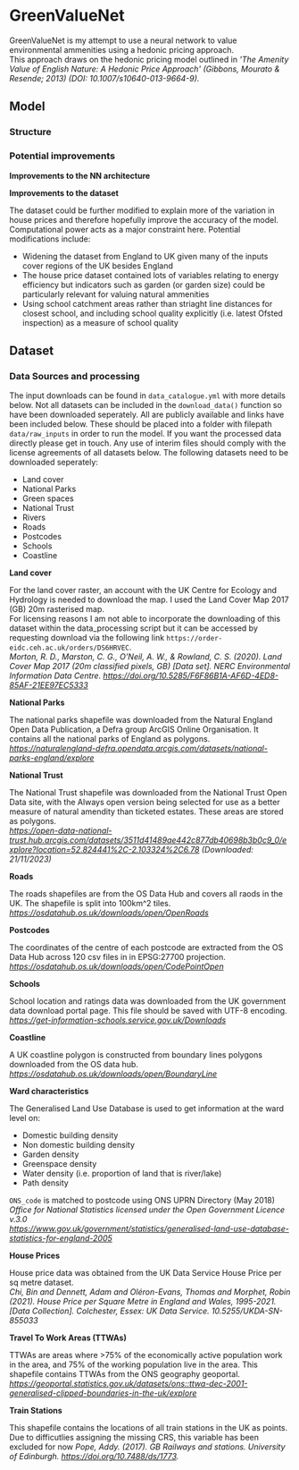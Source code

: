 # GreenValueNet

GreenValueNet is my attempt to use a neural network to value environmental ammenities using a hedonic pricing approach.  
This approach draws on the hedonic pricing model outlined in *'The Amenity Value of English Nature: A Hedonic Price Approach' (Gibbons, Mourato & Resende; 2013) (DOI: 10.1007/s10640-013-9664-9).*

## Model

### Structure

### Potential improvements

**Improvements to the NN architecture**

**Improvements to the dataset**

The dataset could be further modified to explain more of the variation in house prices and therefore hopefully improve the accuracy of the model. Computational power acts as a major constraint here. Potential modifications include:
- Widening the dataset from England to UK given many of the inputs cover regions of the UK besides England
- The house price dataset contained lots of variables relating to energy efficiency but indicators such as garden (or garden size) could be particularly relevant for valuing natural ammenities
- Using school catchment areas rather than striaght line distances for closest school, and including school quality explicitly (i.e. latest Ofsted inspection) as a measure of school quality

## Dataset

### Data Sources and processing

The input downloads can be found in `data_catalogue.yml` with more details below. Not all datasets can be included in the `download_data()` function so have been downloaded seperately. All are publicly available and links have been included below. These should be placed into a folder with filepath `data/raw_inputs` in order to run the model. If you want the processed data directly please get in touch. Any use of interim files should comply with the license agreements of all datasets below. The following datasets need to be downloaded seperately:
- Land cover
- National Parks
- Green spaces
- National Trust
- Rivers
- Roads
- Postcodes
- Schools
- Coastline

**Land cover**

For the land cover raster, an account with the UK Centre for Ecology and Hydrology is needed to download the map. I used the Land Cover Map 2017 (GB) 20m rasterised map.  
For licensing reasons I am not able to incorporate the downloading of this dataset within the data_processing script but it can be accessed by requesting download via the following link `https://order-eidc.ceh.ac.uk/orders/DS6HRVEC`.  
*Morton, R. D., Marston, C. G., O’Neil, A. W., & Rowland, C. S. (2020). Land Cover Map 2017 (20m classified pixels, GB) [Data set]. NERC Environmental Information Data Centre. https://doi.org/10.5285/F6F86B1A-AF6D-4ED8-85AF-21EE97EC5333*

**National Parks**

The national parks shapefile was downloaded from the Natural England Open Data Publication, a Defra group ArcGIS Online Organisation. It contains all the national parks of England as polygons.  
*https://naturalengland-defra.opendata.arcgis.com/datasets/national-parks-england/explore*

**National Trust**

The National Trust shapefile was downloaded from the National Trust Open Data site, with the Always open version being selected for use as a better measure of natural amendity than ticketed estates. These areas are stored as polygons.  
*https://open-data-national-trust.hub.arcgis.com/datasets/3511d41489ae442c877db40698b3b0c9_0/explore?location=52.824441%2C-2.103324%2C6.78 (Downloaded: 21/11/2023)*

**Roads**

The roads shapefiles are from the OS Data Hub and covers all raods in the UK. The shapefile is split into 100km^2 tiles.
*https://osdatahub.os.uk/downloads/open/OpenRoads*

**Postcodes**

The coordinates of the centre of each postcode are extracted from the OS Data Hub across 120 csv files in in EPSG:27700 projection.
*https://osdatahub.os.uk/downloads/open/CodePointOpen*

**Schools**

School location and ratings data was downloaded from the UK government data download portal page. This file should be saved with UTF-8 encoding.
*https://get-information-schools.service.gov.uk/Downloads*

**Coastline**

A UK coastline polygon is constructed from boundary lines polygons downloaded from the OS data hub.  
*https://osdatahub.os.uk/downloads/open/BoundaryLine*

**Ward characteristics**

The Generalised Land Use Database is used to get information at the ward level on:
- Domestic building density
- Non domestic building density
- Garden density
- Greenspace density
- Water density (i.e. proportion of land that is river/lake)
- Path density

`ONS_code` is matched to postcode using ONS UPRN Directory (May 2018) *Office for National Statistics licensed under the Open Government Licence v.3.0*  
*https://www.gov.uk/government/statistics/generalised-land-use-database-statistics-for-england-2005*

**House Prices**

House price data was obtained from the UK Data Service House Price per sq metre dataset.  
*Chi, Bin and Dennett, Adam and Oléron-Evans, Thomas and Morphet, Robin (2021). House Price per Square Metre in England and Wales, 1995-2021. [Data Collection]. Colchester, Essex: UK Data Service. 10.5255/UKDA-SN-855033*

**Travel To Work Areas (TTWAs)**

TTWAs are areas where >75% of the economically active population work in the area, and 75% of the working population live in the area. This shapefile contains TTWAs from the ONS geography geoportal.
*https://geoportal.statistics.gov.uk/datasets/ons::ttwa-dec-2001-generalised-clipped-boundaries-in-the-uk/explore*

**Train Stations**

This shapefile contains the locations of all train stations in the UK as points. Due to difficutlies assigning the missing CRS, this variable has been excluded for now
*Pope, Addy. (2017). GB Railways and stations. University of Edinburgh. https://doi.org/10.7488/ds/1773.*
